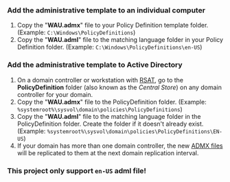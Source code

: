 ### Add the administrative template to an individual computer
1.  Copy the "**WAU.admx**" file to your Policy Definition template folder. (Example:  `C:\Windows\PolicyDefinitions`)
2.  Copy the "**WAU.adml**" file to the matching language folder in your Policy Definition folder. (Example:  `C:\Windows\PolicyDefinitions\en-US`)

### Add the administrative template to Active Directory
1.  On a domain controller or workstation with  [RSAT](https://learn.microsoft.com/en-us/troubleshoot/windows-server/system-management-components/remote-server-administration-tools), go to the  **PolicyDefinition**  folder (also known as the  _Central Store_) on any domain controller for your domain.
2.  Copy the "**WAU.admx**" file to the PolicyDefinition folder. (Example:  `%systemroot%\sysvol\domain\policies\PolicyDefinitions`)
3.  Copy the "**WAU.adml**" file to the matching language folder in the PolicyDefinition folder. Create the folder if it doesn't already exist. (Example:  `%systemroot%\sysvol\domain\policies\PolicyDefinitions\EN-US`)
4.  If your domain has more than one domain controller, the new  [ADMX files](https://learn.microsoft.com/en-us/troubleshoot/windows-client/group-policy/create-and-manage-central-store)  will be replicated to them at the next domain replication interval.

### This project only support `en-US` adml file!
